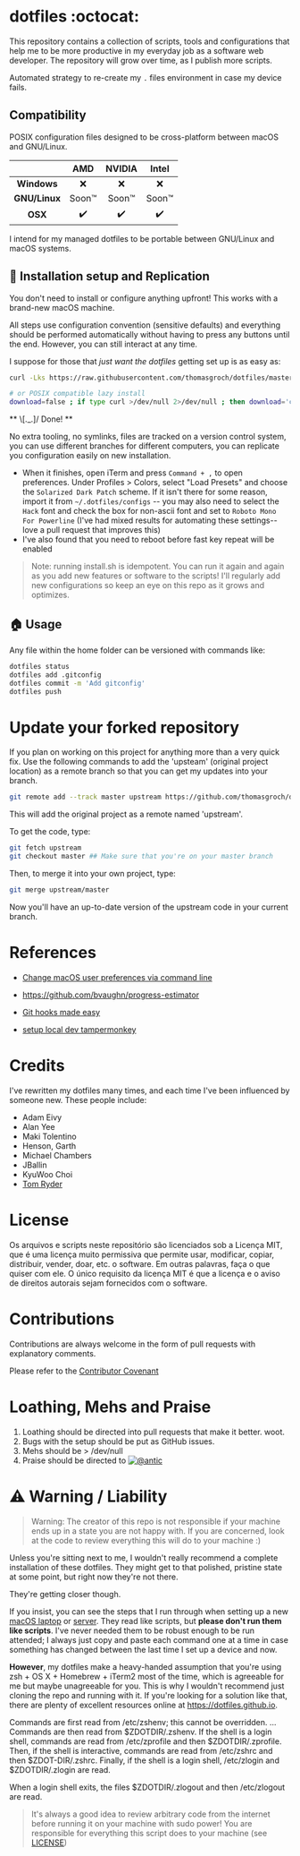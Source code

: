 # dotfiles :octocat:

This repository contains a collection of scripts, tools and configurations that help me to be more productive in my everyday job as a software web developer. The repository will grow over time, as I publish more scripts.

Automated strategy to re-create my `.` files environment in case my device fails.

## Compatibility

POSIX configuration files designed to be cross-platform between macOS and GNU/Linux.

|               | **AMD** | **NVIDIA** | **Intel** | 
| :-----------: | :-----: | :--------: | :-------: |
| **Windows**   | :x: | :x: | :x: |
| **GNU/Linux** | Soon:tm: | Soon:tm: | Soon:tm: |
| **OSX**       | :heavy_check_mark: | :heavy_check_mark: | :heavy_check_mark: |

I intend for my managed dotfiles to be portable between GNU/Linux and macOS systems.

## 🚀 Installation setup and Replication

You don't need to install or configure anything upfront! This works with a brand-new macOS machine.

All steps use configuration convention (sensitive defaults) and everything should be performed automatically without having to press any buttons until the end. However, you can still interact at any time.

I suppose for those that _just want the dotfiles_ getting set up is as easy as:

```sh
curl -Lks https://raw.githubusercontent.com/thomasgroch/dotfiles/master/bootstrap.sh | /bin/bash

# or POSIX compatible lazy install
download=false ; if type curl >/dev/null 2>/dev/null ; then download='curl -Lks' ; elif type wget >/dev/null ; then download='wget -O -' ; else ; echo "No way to download dotfiles; please install curl or wget with your package manager" ; fi ; eval "$download https://raw.githubusercontent.com/thomasgroch/dotfiles/master/bootstrap.sh" | /bin/bash
```

** \\[._.]/ Done! **

No extra tooling, no symlinks, files are tracked on a version control system, you can use different branches for different computers, you can replicate you configuration easily on new installation.

* When it finishes, open iTerm and press `Command + ,` to open preferences. Under Profiles > Colors, select "Load Presets" and choose the `Solarized Dark Patch` scheme. If it isn't there for some reason, import it from `~/.dotfiles/configs` -- you may also need to select the `Hack` font and check the box for non-ascii font and set to `Roboto Mono For Powerline` (I've had mixed results for automating these settings--love a pull request that improves this)
* I've also found that you need to reboot before fast key repeat will be enabled

> Note: running install.sh is idempotent. You can run it again and again as you add new features or software to the scripts! I'll regularly add new configurations so keep an eye on this repo as it grows and optimizes.


## 🏠 Usage

Any file within the home folder can be versioned with commands like:

```sh
dotfiles status
dotfiles add .gitconfig
dotfiles commit -m 'Add gitconfig'
dotfiles push
```

# Update your forked repository

If you plan on working on this project for anything more than a very quick fix. Use the following commands to add the 'upsteam' (original project location) as a remote branch so that you can get my updates into your branch.

```sh
git remote add --track master upstream https://github.com/thomasgroch/dotfiles.git
```

This will add the original project as a remote named 'upstream'.

To get the code, type:

```sh
git fetch upstream
git checkout master ## Make sure that you're on your master branch
```

Then, to merge it into your own project, type:

```sh
git merge upstream/master
```

Now you'll have an up-to-date version of the upstream code in your current branch.

# References

- [Change macOS user preferences via command line](https://pawelgrzybek.com/change-macos-user-preferences-via-command-line/)

- https://github.com/bvaughn/progress-estimator

- [Git hooks made easy](https://github.com/typicode/husky)

- [setup local dev tampermonkey](https://stackoverflow.com/questions/49509874/how-to-update-tampermonkey-script-to-a-local-file-programatically)

# Credits

I've rewritten my dotfiles many times, and each time I've been influenced by someone new. These people include:

- Adam Eivy
- Alan Yee
- Maki Tolentino
- Henson, Garth
- Michael Chambers
- JBallin
- KyuWoo Choi
- [Tom Ryder](https://sanctum.geek.nz/)

# License

Os arquivos e scripts neste repositório são licenciados sob a Licença MIT, que é uma licença muito permissiva que permite usar, modificar, copiar, distribuir, vender, doar, etc. o software. Em outras palavras, faça o que quiser com ele. O único requisito da licença MIT é que a licença e o aviso de direitos autorais sejam fornecidos com o software.


# Contributions
Contributions are always welcome in the form of pull requests with explanatory comments.

Please refer to the [Contributor Covenant](https://github.com/thomasgroch/dotfiles/blob/master/CODE_OF_CONDUCT.md)

# Loathing, Mehs and Praise
1. Loathing should be directed into pull requests that make it better. woot.
2. Bugs with the setup should be put as GitHub issues.
3. Mehs should be > /dev/null
4. Praise should be directed to [![@antic](https://img.shields.io/twitter/follow/antic.svg?style=social&label=@antic)](https://twitter.com/antic)


# ⚠️ Warning / Liability
> Warning:
The creator of this repo is not responsible if your machine ends up in a state you are not happy with. If you are concerned, look at the code to review everything this will do to your machine :)

Unless you're sitting next to me, I wouldn't really recommend a complete
installation of these dotfiles. They might get to that polished, pristine state
at some point, but right now they're not there.

They're getting closer though.

If you insist, you can see the steps that I run through when setting up a new
[macOS laptop](osx-setup.sh) or [server](ubuntu-setup.sh). They read like
scripts, but __please don't run them like scripts__. I've never needed them to
be robust enough to be run attended; I always just copy and paste each command
one at a time in case something has changed between the last time I set up a
device and now.

__However__, my dotfiles make a heavy-handed assumption that you're using zsh +
OS X + Homebrew + iTerm2 most of the time, which is agreeable for me but maybe
unagreeable for you. This is why I wouldn't recommend just cloning the repo and
running with it. If you're looking for a solution like that, there are plenty of
excellent resources online at <https://dotfiles.github.io>.

Commands are first read from /etc/zshenv; this cannot be overridden. … Commands are then read from $ZDOTDIR/.zshenv. If the shell is a login shell, commands are read from /etc/zprofile and then $ZDOTDIR/.zprofile. Then, if the shell is interactive, commands are read from /etc/zshrc and then $ZDOT-DIR/.zshrc. Finally, if the shell is a login shell, /etc/zlogin and $ZDOTDIR/.zlogin are read.

When a login shell exits, the files $ZDOTDIR/.zlogout and then /etc/zlogout are read.

> It's always a good idea to review arbitrary code from the internet before running it on your machine with sudo power!
> You are responsible for everything this script does to your machine (see [LICENSE](LICENSE))
